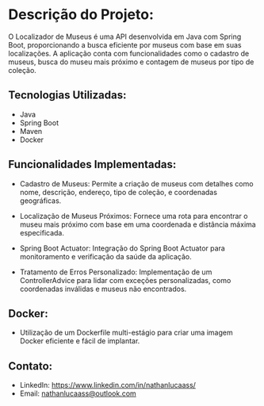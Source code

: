 # Descrição do Projeto:
O Localizador de Museus é uma API desenvolvida em Java com Spring Boot, proporcionando a busca eficiente por museus com base em suas localizações. A aplicação conta com funcionalidades como o cadastro de museus, busca do museu mais próximo e contagem de museus por tipo de coleção.

## Tecnologias Utilizadas:
- Java
- Spring Boot
- Maven
- Docker
  
## Funcionalidades Implementadas:
- Cadastro de Museus:
Permite a criação de museus com detalhes como nome, descrição, endereço, tipo de coleção, e coordenadas geográficas.

- Localização de Museus Próximos:
Fornece uma rota para encontrar o museu mais próximo com base em uma coordenada e distância máxima especificada.

- Spring Boot Actuator:
Integração do Spring Boot Actuator para monitoramento e verificação da saúde da aplicação.

- Tratamento de Erros Personalizado:
Implementação de um ControllerAdvice para lidar com exceções personalizadas, como coordenadas inválidas e museus não encontrados.

## Docker:

- Utilização de um Dockerfile multi-estágio para criar uma imagem Docker eficiente e fácil de implantar.

## Contato:
- LinkedIn: https://www.linkedin.com/in/nathanlucaass/
- Email: nathanlucaass@outlook.com
